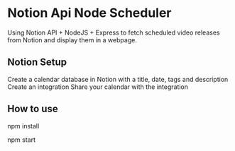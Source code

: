 # Notion Api Node Scheduler
Using Notion API + NodeJS + Express to fetch scheduled video releases from Notion and display them in a webpage.

## Notion Setup
Create a calendar database in Notion with a title, date, tags and description
Create an integration
Share your calendar with the integration

## How to use
npm install

npm start
